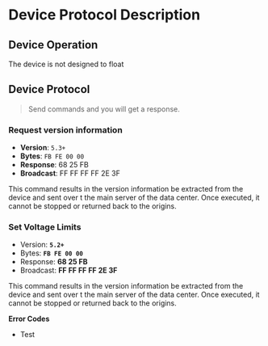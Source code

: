 # Device Protocol Description

## Device Operation

The device is not designed to float

## Device Protocol

> Send commands and you will get a response.

### Request version information

* **Version**: `5.3+`
* **Bytes**: `FB FE 00 00`
* **Response**: 68 25 FB
* **Broadcast**: FF FF FF FF 2E 3F

This command results in the version information be extracted from the device and sent over t the main server of the data center. Once executed, it cannot be stopped or returned back to the origins.

### Set Voltage Limits

* Version: **`5.2+`**
* Bytes: **`FB FE 00 00`**
* Response: **68 25 FB**
* Broadcast: **FF FF FF FF 2E 3F**

This command results in the version information be extracted from the device and sent over t the main server of the data center. Once executed, it cannot be stopped or returned back to the origins.

**Error Codes**
* Test